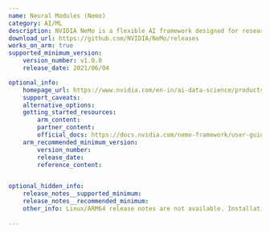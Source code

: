 ```yaml
---
name: Neural Modules (Nemo)
category: AI/ML
description: NVIDIA NeMo is a flexible AI framework designed for researchers and developers to build and fine-tune models in areas like language, speech, and vision.
download_url: https://github.com/NVIDIA/NeMo/releases
works_on_arm: true
supported_minimum_version:
    version_number: v1.0.0
    release_date: 2021/06/04

optional_info:
    homepage_url: https://www.nvidia.com/en-in/ai-data-science/products/nemo/
    support_caveats:
    alternative_options:
    getting_started_resources:
        arm_content:
        partner_content:
        official_docs: https://docs.nvidia.com/nemo-framework/user-guide/latest/getting-started.html
    arm_recommended_minimum_version:
        version_number:
        release_date:
        reference_content:


optional_hidden_info:
    release_notes__supported_minimum:
    release_notes__recommended_minimum:
    other_info: Linux/ARM64 release notes are not available. Installation and testing are done manually using the released tar [file](https://github.com/NVIDIA/NeMo/releases/tag/v1.1.0).
 
---
```

